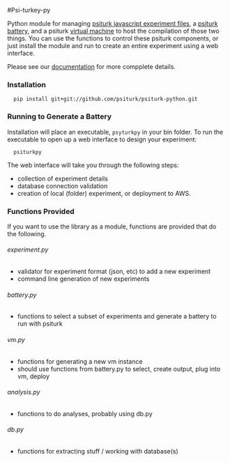 #Psi-turkey-py

Python module for managing [psiturk javascript experiment files](https://github.com/psiturk/psiturk-experiments), a [psiturk battery](https://github.com/psiturk/psiturk-battery), and a psiturk [virtual machine](https://github.com/psiturk/psiturk-vm) to host the compilation of those two things.  You can use the functions to control these psiturk components, or just install the module and run to create an entire experiment using a web interface.

Please see our [documentation](http://psiturk.github.io/psiturk-python) for more compplete details.

### Installation

      pip install git+git://github.com/psiturk/psiturk-python.git


### Running to Generate a Battery
Installation will place an executable, `psyturkpy` in your bin folder. To run the executable to open up a web interface to design your experiment:

      psiturkpy

The web interface will take you through the following steps:

- collection of experiment details
- database connection validation
- creation of local (folder) experiment, or deployment to AWS.

### Functions Provided
If you want to use the library as a module, functions are provided that do the following.

###### experiment.py

- validator for experiment format (json, etc) to add a new experiment
- command line generation of new experiments

###### battery.py

- functions to select a subset of experiments and generate a battery to run with psiturk

###### vm.py

- functions for generating a new vm instance
- should use functions from battery.py to select, create output, plug into vm, deploy

###### analysis.py

- functions to do analyses, probably using db.py

###### db.py

- functions for extracting stuff / working with database(s)
